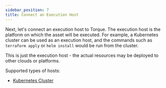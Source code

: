 ```yaml
---
sidebar_position: 7
title: Connect an Execution Host
---
```


Next, let's connect an execution host to Torque. The execution host is the platform on which the asset will be executed. For example, a Kubernetes cluster can be used as an execution host, and the commands such as `terraform apply` or `helm install` would be run from the cluster.

This is just the execution host - the actual resources may be deployed to other clouds or platforms.

Supported types of hosts: 
- [Kubernetes Cluster](/getting-started/Connect%20a%20Kubernetes%20Cluster) 
